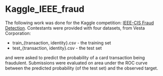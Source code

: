 # Kaggle_IEEE_fraud

The following work was done for the Kaggle competition: [IEEE-CIS Fraud Detection](https://www.kaggle.com/c/ieee-fraud-detection). Contestants were provided with four datasets, from Vesta Corporation:

- train_{transaction, identity}.csv - the training set
- test_{transaction, identity}.csv - the test set

and were asked to predict the probability of a card transaction being fraudulent. Submissions were evaluated on area under the ROC curve between the predicted probability (of the test set) and the observed target.

